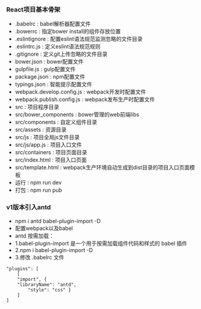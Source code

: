 ### React项目基本骨架
+ .babelrc : babel解析器配置文件
+ .bowerrc : 指定bower install的组件存放位置
+ .eslintignore : 配置eslint语法规范监测忽略的文件目录
+ .eslintrc.js : 定义eslint语法规范规则
+ .gitignore : 定义git上传忽略的文件目录
+ bower.json : bower配置文件
+ gulpfile.js : gulp配置文件
+ package.json : npm配置文件
+ typings.json : 智能提示配置文件
+ webpack.develop.config.js : webpack开发时配置文件
+ webpack.publish.config.js : webpack发布生产时配置文件
+ src : 项目程序目录
+ src/bower_components : bower管理的web前端libs
+ src/components : 自定义组件目录
+ src/assets : 资源目录
+ src/js : 项目全局js文件目录
+ src/js/app.js : 项目入口文件
+ src/containers : 项目页面目录
+ src/index.html : 项目入口页面
+ src/template.html : webpack生产环境自动生成到dist目录的项目入口页面模板
+ 运行 : npm run dev
+ 打包 : npm run pub

### v1版本引入antd
+ npm i antd babel-plugin-import -D
+ 配置webpack以及babel
+ antd 按需加载：
+ 1.babel-plugin-import 是一个用于按需加载组件代码和样式的 babel 插件
+ 2.npm i babel-plugin-import -D
+ 3.修改 .babelrc 文件
```
"plugins": [
    [
    "import", { 
    "libraryName": "antd",
        "style": "css" }
    ]
]
```
